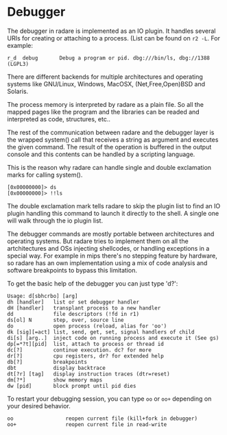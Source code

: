 # Debugger

The debugger in radare is implemented as an IO plugin. It handles several URIs for creating or attaching to a process. (List can be found on `r2 -L`. For example:

    r_d  debug       Debug a program or pid. dbg:///bin/ls, dbg://1388 (LGPL3)

There are different backends for multiple architectures and operating systems like GNU/Linux, Windows, MacOSX, (Net,Free,Open)BSD and Solaris.

The process memory is interpreted by radare as a plain file. So all the mapped pages like the program and the libraries can be readed and interpreted as code, structures, etc..

The rest of the communication between radare and the debugger layer is the wrapped system() call that receives a string as argument and executes the given command. The result of the operation is buffered in the output console and this contents can be handled by a scripting language.

This is the reason why radare can handle single and double exclamation marks for calling system().

    [0x00000000]> ds
    [0x00000000]> !!ls
The double exclamation mark tells radare to skip the plugin list to find an IO plugin handling this command to launch it directly to the shell. A single one will walk through the io plugin list.

The debugger commands are mostly portable between architectures and operating systems. But radare tries to implement them on all the artchitectures and OSs injecting shellcodes, or handling exceptions in a special way. For example in mips there's no stepping feature by hardware, so radare has an own implementation using a mix of code analysis and software breakpoints to bypass this limitation.

To get the basic help of the debugger you can just type 'd?':

    Usage: d[sbhcrbo] [arg]
    dh [handler]   list or set debugger handler
    dH [handler]   transplant process to a new handler
    dd             file descriptors (!fd in r1)
    ds[ol] N       step, over, source line
    do             open process (reload, alias for 'oo')
    dk [sig][=act] list, send, get, set, signal handlers of child
    di[s] [arg..]  inject code on running process and execute it (See gs)
    dp[=*?t][pid]  list, attach to process or thread id
    dc[?]          continue execution. dc? for more
    dr[?]          cpu registers, dr? for extended help
    db[?]          breakpoints
    dbt            display backtrace
    dt[?r] [tag]   display instruction traces (dtr=reset)
    dm[?*]         show memory maps
    dw [pid]       block prompt until pid dies

To restart your debugging session, you can type `oo` or `oo+` depending on your desired behavior.

    oo                 reopen current file (kill+fork in debugger)
    oo+                reopen current file in read-write          
    
    
